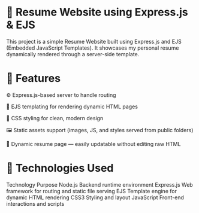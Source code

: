 # 🧾 Resume Website using Express.js & EJS

This project is a simple Resume Website built using Express.js and EJS (Embedded JavaScript Templates).
It showcases my personal resume dynamically rendered through a server-side template.

# 🚀 Features

⚙️ Express.js-based server to handle routing

🧩 EJS templating for rendering dynamic HTML pages

🎨 CSS styling for clean, modern design

🖼️ Static assets support (images, JS, and styles served from public folders)

🧾 Dynamic resume page — easily updatable without editing raw HTML

# 🧠 Technologies Used
Technology	Purpose
Node.js	Backend runtime environment
Express.js	Web framework for routing and static file serving
EJS	Template engine for dynamic HTML rendering
CSS3	Styling and layout
JavaScript	Front-end interactions and scripts
